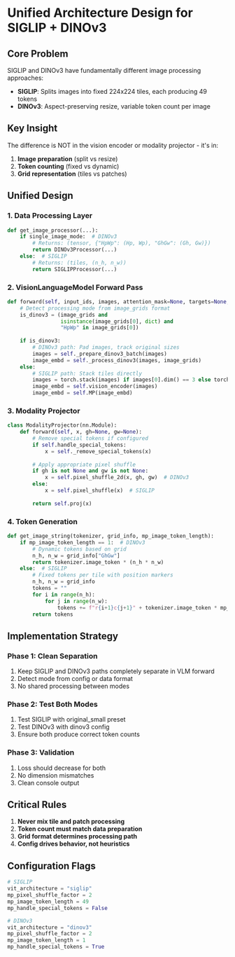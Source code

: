 # Unified Architecture Design for SIGLIP + DINOv3

## Core Problem
SIGLIP and DINOv3 have fundamentally different image processing approaches:
- **SIGLIP**: Splits images into fixed 224x224 tiles, each producing 49 tokens
- **DINOv3**: Aspect-preserving resize, variable token count per image

## Key Insight
The difference is NOT in the vision encoder or modality projector - it's in:
1. **Image preparation** (split vs resize)
2. **Token counting** (fixed vs dynamic)
3. **Grid representation** (tiles vs patches)

## Unified Design

### 1. Data Processing Layer
```python
def get_image_processor(...):
    if single_image_mode:  # DINOv3
        # Returns: (tensor, {"HpWp": (Hp, Wp), "GhGw": (Gh, Gw)})
        return DINOv3Processor(...)
    else:  # SIGLIP
        # Returns: (tiles, (n_h, n_w))
        return SIGLIPProcessor(...)
```

### 2. VisionLanguageModel Forward Pass
```python
def forward(self, input_ids, images, attention_mask=None, targets=None, image_grids=None):
    # Detect processing mode from image_grids format
    is_dinov3 = (image_grids and 
                 isinstance(image_grids[0], dict) and 
                 "HpWp" in image_grids[0])
    
    if is_dinov3:
        # DINOv3 path: Pad images, track original sizes
        images = self._prepare_dinov3_batch(images)
        image_embd = self._process_dinov3(images, image_grids)
    else:
        # SIGLIP path: Stack tiles directly
        images = torch.stack(images) if images[0].dim() == 3 else torch.cat(images)
        image_embd = self.vision_encoder(images)
        image_embd = self.MP(image_embd)
```

### 3. Modality Projector
```python
class ModalityProjector(nn.Module):
    def forward(self, x, gh=None, gw=None):
        # Remove special tokens if configured
        if self.handle_special_tokens:
            x = self._remove_special_tokens(x)
        
        # Apply appropriate pixel shuffle
        if gh is not None and gw is not None:
            x = self.pixel_shuffle_2d(x, gh, gw)  # DINOv3
        else:
            x = self.pixel_shuffle(x)  # SIGLIP
        
        return self.proj(x)
```

### 4. Token Generation
```python
def get_image_string(tokenizer, grid_info, mp_image_token_length):
    if mp_image_token_length == 1:  # DINOv3
        # Dynamic tokens based on grid
        n_h, n_w = grid_info["GhGw"]
        return tokenizer.image_token * (n_h * n_w)
    else:  # SIGLIP
        # Fixed tokens per tile with position markers
        n_h, n_w = grid_info
        tokens = ""
        for i in range(n_h):
            for j in range(n_w):
                tokens += f"r{i+1}c{j+1}" + tokenizer.image_token * mp_image_token_length
        return tokens
```

## Implementation Strategy

### Phase 1: Clean Separation
1. Keep SIGLIP and DINOv3 paths completely separate in VLM forward
2. Detect mode from config or data format
3. No shared processing between modes

### Phase 2: Test Both Modes
1. Test SIGLIP with original_small preset
2. Test DINOv3 with dinov3 config
3. Ensure both produce correct token counts

### Phase 3: Validation
1. Loss should decrease for both
2. No dimension mismatches
3. Clean console output

## Critical Rules
1. **Never mix tile and patch processing**
2. **Token count must match data preparation**
3. **Grid format determines processing path**
4. **Config drives behavior, not heuristics**

## Configuration Flags
```python
# SIGLIP
vit_architecture = "siglip"
mp_pixel_shuffle_factor = 2
mp_image_token_length = 49
mp_handle_special_tokens = False

# DINOv3
vit_architecture = "dinov3"
mp_pixel_shuffle_factor = 2
mp_image_token_length = 1
mp_handle_special_tokens = True
```
